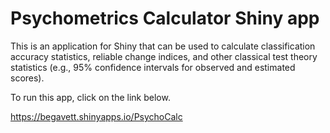 # Psychometrics Calculator Shiny app

This is an application for Shiny that can be used to calculate classification accuracy statistics, reliable change indices, and other classical test theory statistics (e.g., 95% confidence intervals for observed and estimated scores).

To run this app, click on the link below.

https://begavett.shinyapps.io/PsychoCalc
